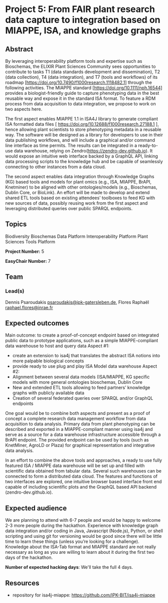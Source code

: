 # Project 5: From FAIR plant research data capture to integration based on MIAPPE, ISA, and knowledge graphs

## Abstract

By leveraging interoperability platform tools and expertise such as Bioschemas, the ELIXIR Plant Sciences Community sees opportunities to contribute to tasks T1 (data standards development and dissemination), T2 (data collection), T4 (data integration), and T7 (tools and workflows) of its roadmap [https://doi.org/10.7490/f1000research.1118482.1] through the following activities.
The MIAPPE standard [https://doi.org/10.1111/nph.16544] provides a biologist-friendly guide to capture phenotyping data in the best reusable way and expose it in the standard ISA format. To feature a RDM process from data acquisition to data integration, we propose to work on two aspects here.

The first aspect enables MIAPPE 1.1 in ISA4J library to generate compliant ISA formatted data files [ https://doi.org/10.12688/f1000research.27188.1 ], hence allowing plant scientists to store phenotyping metadata in a reusable way. The software will be designed as a library for developers to use in their data publishing workflows, and will include a graphical and/or command line interface as time permits. The results can be integrated in a ready-to-use data warehouse, relying on Zendro(https://zendro-dev.github.io). It would expose an intuitive web interface backed by a GraphQL API, linking data processing scripts to the knowledge hub and be capable of seamlessly connecting to other instances from a data cloud.

The second aspect enables data integration through Knowledge Graphs (KG) based tools and models for plant omics (e.g., ISA, MIAPPE, BrAPI, Knetminer) to be aligned with other ontologies/models (e.g., Bioschemas, Dublin Core, or BioLink). An effort will be made to develop and extend shared ETL tools based on existing attendees’ toolboxes to feed KG with new sources of data, possibly reusing work from the first aspect and leveraging distributed queries over public SPARQL endpoints.

## Topics

Biodiversity
Bioschemas
Data Platform
Interoperability Platform
Plant Sciences
Tools Platform

**Project Number:** 5



**EasyChair Number:** 7

## Team

### Lead(s)

Dennis Psaroudakis <psaroudakis@ipk-gatersleben.de>, Flores Raphaël <raphael.flores@inrae.fr>

## Expected outcomes

Main outcome: to create a proof-of-concept endpoint based on integrated public data to prototype applications, such as a simple MIAPPE-compliant data warehouse to host and query data
Aspect #1:
- create an extension to isa4j that translates the abstract ISA notions into more palpable biological concepts
- provide ready to use plug and play ISA Model data warehouse
Aspect #2:
- Alignment between several data models (ISA/MIAPPE, KG specific models with more general ontologies bioschemas, Dublin Core
- New and extended ETL tools allowing to feed partners’ knowledge graphs with publicly available data
- Creation of several federated queries over SPARQL and/or GraphQL endpoints

One goal would be to combine both aspects and present as a proof of concept a complete research data management workflow from data acquisition to data analysis. Primary data from plant phenotyping can be described and exported in a MIAPPE-compliant manner using isa4j and serve as a source for a data warehouse infrastructure accessible through a BrAPI endpoint. The provided endpoint can be used by tools (such as KnetMiner, AgroLD or Plaza) for graphical representation and integrative data analysis.

In an effort to combine the above tools and approaches, a ready to use fully featured ISA / MIAPPE data warehouse will be set up and filled with scientific data obtained from tabular data. Several such warehouses can be connected to form a distributed data cloud. The features and functions of two interfaces are explored, one intuitive browser based interface front end capable of including scientific plots and the  GraphQL based API backend (zendro-dev.github.io).

## Expected audience

We are planning to attend with 6-7 people and would be happy to welcome 2-3 more people during the hackathon. Experience with knowledge graph data integration and/or coding in Java, Javascript (Node.js), Python, or shell scripting and using git for versioning would be good since there will be little time to learn these things (unless you’re looking for a challenge). Knowledge about the ISA-Tab format and MIAPPE standard are not really necessary as long as you are willing to learn about it during the first two days of the hackathon.

**Number of expected hacking days**: We'll take the full 4 days.

## Resources

- repository for isa4j-miappe: https://github.com/IPK-BIT/isa4j-miappe 

